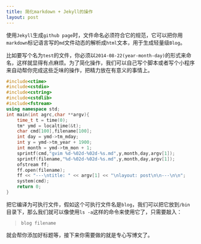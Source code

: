 ```yaml
---
title: 简化markdown + Jekyll的操作
layout: post
---
```


使用`Jekyll`生成`github page`时，文件命名必须符合它的规范，它可以把你用`markdown`标记语言写的`md`文件动态的解析成`html`文本，用于生成轻量级`Blog`。

比如要写个名为`test`的文件，你必须以`2014-08-22(year-month-day)`的形式来命名，这样就显得有点麻烦。为了简化操作，我们可以自己写个脚本或者写个小程序来自动帮你完成这些乏味的操作，把精力放在有意义的事情上。



```CPP
#include<ctime>
#include<cstdio>
#include<cstring>
#include<cstdlib>
#include<fstream>
using namespace std;
int main(int agrc,char **argv){
    time_t t = time(0);
    tm* ymd = localtime(&t);
    char cmd[100],filename[100];
    int day = ymd->tm_mday;
    int y = ymd->tm_year + 1900;
    int month = ymd->tm_mon + 1;
    sprintf(cmd,"gvim %d-%02d-%02d-%s.md",y,month,day,argv[1]);
    sprintf(filename,"%d-%02d-%02d-%s.md",y,month,day,argv[1]);
    ofstream ff;
    ff.open(filename);
    ff << "---\ntitle: " << argv[1] << "\nlayout: post\n\n---\n\n";
    system(cmd);
    return 0;
}
```

把它编译为可执行文件，假如这个可执行文件名是`blog`，我们可以把它放到`/bin`目录下，那么我们就可以像使用`ls -a`这样的命令来使用它了，只需要敲入：

>`blog filename`

就会帮你添加好标题等，接下来你需要做的就是专心写博文了。
